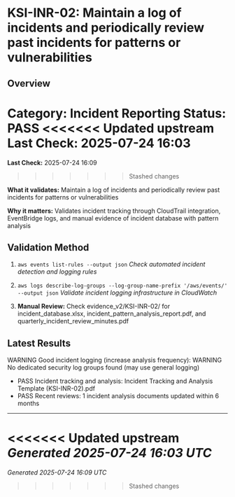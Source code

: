 # KSI-INR-02: Maintain a log of incidents and periodically review past incidents for patterns or vulnerabilities

## Overview

**Category:** Incident Reporting
**Status:** PASS
<<<<<<< Updated upstream
**Last Check:** 2025-07-24 16:03
=======
**Last Check:** 2025-07-24 16:09
>>>>>>> Stashed changes

**What it validates:** Maintain a log of incidents and periodically review past incidents for patterns or vulnerabilities

**Why it matters:** Validates incident tracking through CloudTrail integration, EventBridge logs, and manual evidence of incident database with pattern analysis

## Validation Method

1. `aws events list-rules --output json`
   *Check automated incident detection and logging rules*

2. `aws logs describe-log-groups --log-group-name-prefix '/aws/events/' --output json`
   *Validate incident logging infrastructure in CloudWatch*

3. **Manual Review:** Check evidence_v2/KSI-INR-02/ for incident_database.xlsx, incident_pattern_analysis_report.pdf, and quarterly_incident_review_minutes.pdf

## Latest Results

WARNING Good incident logging (increase analysis frequency): WARNING No dedicated security log groups found (may use general logging)
- PASS Incident tracking and analysis: Incident Tracking and Analysis Template (KSI-INR-02).pdf
- PASS Recent reviews: 1 incident analysis documents updated within 6 months

---
<<<<<<< Updated upstream
*Generated 2025-07-24 16:03 UTC*
=======
*Generated 2025-07-24 16:09 UTC*
>>>>>>> Stashed changes
